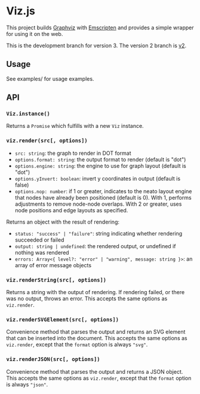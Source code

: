 # Viz.js

This project builds [Graphviz](http://www.graphviz.org) with [Emscripten](https://emscripten.org) and provides a simple wrapper for using it on the web.

This is the development branch for version 3. The version 2 branch is [v2](https://github.com/mdaines/viz.js/tree/v2).


## Usage

See examples/ for usage examples.


## API

### `Viz.instance()`

Returns a `Promise` which fulfills with a new `Viz` instance.

### `viz.render(src[, options])`

* `src: string`: the graph to render in DOT format
* `options.format: string`: the output format to render (default is "dot")
* `options.engine: string`: the engine to use for graph layout (default is "dot")
* `options.yInvert: boolean`: invert y coordinates in output (default is false)
* `options.nop: number`: if 1 or greater, indicates to the neato layout engine that nodes have already been positioned (default is 0). With 1, performs adjustments to remove node-node overlaps. With 2 or greater, uses node positions and edge layouts as specified.

Returns an object with the result of rendering:

* `status: "success" | "failure"`: string indicating whether rendering succeeded or failed
* `output: string | undefined`: the rendered output, or undefined if nothing was rendered
* `errors: Array<{ level?: "error" | "warning", message: string }>`: an array of error message objects

### `viz.renderString(src[, options])`

Returns a string with the output of rendering. If rendering failed, or there was no output, throws an error. This accepts the same options as `viz.render`.

### `viz.renderSVGElement(src[, options])`

Convenience method that parses the output and returns an SVG element that can be inserted into the document. This accepts the same options as `viz.render`, except that the `format` option is always `"svg"`.

### `viz.renderJSON(src[, options])`

Convenience method that parses the output and returns a JSON object. This accepts the same options as `viz.render`, except that the `format` option is always `"json"`.
